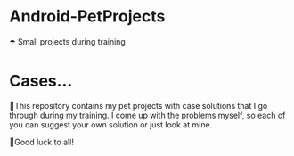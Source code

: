 # Android-PetProjects
☂️ Small projects during training

# Cases...
🌈This repository contains my pet projects with case solutions that I go through during my training. 
I come up with the problems myself, so each of you can suggest your own solution or just look at mine.

🌊Good luck to all!
